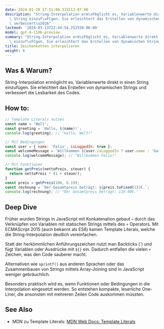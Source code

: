 ```yaml
---
date: 2024-01-20 17:51:09.315513-07:00
description: "String-Interpolation erm\xF6glicht es, Variablenwerte direkt in einen\
  \ String einzuf\xFCgen. Sie erleichtert das Erstellen von dynamischen Strings und\
  \ verbessert\u2026"
lastmod: '2024-03-13T22:44:54.252558-06:00'
model: gpt-4-1106-preview
summary: "String-Interpolation erm\xF6glicht es, Variablenwerte direkt in einen String\
  \ einzuf\xFCgen. Sie erleichtert das Erstellen von dynamischen Strings und verbessert\u2026"
title: Zeichenketten interpolieren
weight: 8
---
```


## Was & Warum?
String-Interpolation ermöglicht es, Variablenwerte direkt in einen String einzufügen. Sie erleichtert das Erstellen von dynamischen Strings und verbessert die Lesbarkeit des Codes.

## How to:
```javascript
// Template Literals nutzen
const name = 'Welt';
const greeting = `Hallo, ${name}!`;
console.log(greeting); // "Hallo, Welt!"

// Mit Bedingungen
const user = { name: 'Felix', isLoggedIn: true };
const welcomeMessage = `Willkommen ${user.isLoggedIn ? user.name : 'Gast'}!`;
console.log(welcomeMessage); // "Willkommen Felix!"

// Mit Funktionen
function getPreis(nettoPreis, steuer) {
  return nettoPreis * (1 + steuer);
}
const preis = getPreis(100, 0.19);
const rechnung = `Der Gesamtpreis beträgt: ${preis.toFixed(2)}€.`;
console.log(rechnung); // "Der Gesamtpreis beträgt: 119.00€."
```

## Deep Dive
Früher wurden Strings in JavaScript mit Konkatenation gebaut – durch das Verknüpfen von Variablen mit statischen Strings mittels des `+` Operators. Mit ECMAScript 2015 (auch bekannt als ES6) kamen Template Literals, welche die String-Interpolation deutlich vereinfachen. 

Statt der herkömmlichen Anführungszeichen nutzt man Backticks (\`) und fügt Variablen oder Ausdrücke mit `${}` ein. Dadurch entfallen die vielen `+` Zeichen, was den Code sauberer macht.

Alternativen wie `sprintf()` aus anderen Sprachen oder das Zusammenbauen von Strings mittels Array-Joining sind in JavaScript weniger gebräuchlich. 

Besonders praktisch wird es, wenn Funktionen oder Bedingungen in die Interpolation eingesetzt werden. So entstehen kompakte, leserliche One-Liner, die ansonsten mit mehreren Zeilen Code auskommen müssten.

## See Also
- MDN zu Template Literals: [MDN Web Docs: Template Literals](https://developer.mozilla.org/en-US/docs/Web/JavaScript/Reference/Template_literals)
